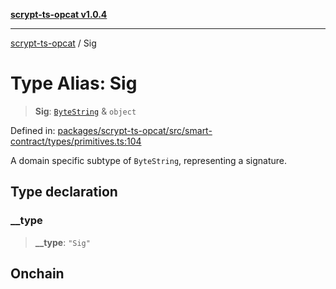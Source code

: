 [**scrypt-ts-opcat v1.0.4**](../README.md)

***

[scrypt-ts-opcat](../README.md) / Sig

# Type Alias: Sig

> **Sig**: [`ByteString`](ByteString.md) & `object`

Defined in: [packages/scrypt-ts-opcat/src/smart-contract/types/primitives.ts:104](https://github.com/OPCAT-Labs/ts-tools/blob/528986f3e4ac436a160988491680cf191c0bf231/packages/scrypt-ts-opcat/src/smart-contract/types/primitives.ts#L104)

A domain specific subtype of `ByteString`, representing a signature.

## Type declaration

### \_\_type

> **\_\_type**: `"Sig"`

## Onchain
